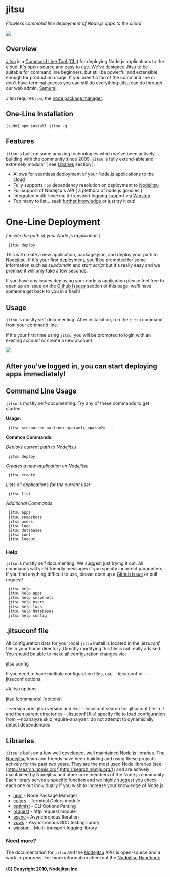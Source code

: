 # jitsu
*Flawless command line deployment of Node.js apps to the cloud*

<img src="https://github.com/nodejitsu/jitsu/raw/master/assets/jitsu.png"/>

## Overview

[Jitsu](http://github.com/nodejitsu/jitsu) is a [Command Line Tool (CLI)](http://en.wikipedia.org/wiki/Command-line_interface) for deploying Node.js applications to the cloud. It's open-source and easy to use. We've designed Jitsu to be suitable for command line beginners, but still be powerful and extensible enough for production usage. If you aren't a fan of the command line or don't have terminal access you can still do everything Jitsu can do through our web admin, [Samurai](http://develop.nodejitsu.com/). 

Jitsu requires `npm`, the [node package manager](http://npmjs.org).


## One-Line Installation

    [sudo] npm install jitsu -g

## Features

`jitsu` is built on some amazing technologies which we've been actively building with the community since 2009. `jitsu` is fully extend-able and extremely modular ( see [Libaries](#Libraries) section ).

 - Allows for seamless deployment of your Node.js applications to the cloud
 - Fully supports `npm` dependency resolution on deployment to [Nodejitsu](http://nodejitsu.com)
 - Full support of Nodejitu's API ( a plethora of node.js goodies )
 - Integrated multi-level multi-transport logging support via [Winston](http://github.com/indexzero/winston/)
 - Too many to list... seek [further knowledge ](http://github.com/nodejitsu/handbook) or just try it out!

# One-Line Deployment

*( inside the path of your Node.js application )*

     jitsu deploy


This will create a new application, package.json, and deploy your path to [Nodejitsu](http://nodejitsu.com). If it's your first deployment, you'll be prompted for some information such as *subdomain* and *start script* but it's really easy and we promise it will only take a few seconds.

If you have any issues deploying your node.js application please feel free to open up an issue on the [Github Issues](https://github.com/nodejitsu/jitsu/issues) section of this page, we'll have someone get back to you in a flash!

## Usage

`jitsu` is mostly self documenting. After installation, run the `jitsu` command from your command line.

If it's your first time using `jitsu`, you will be prompted to login with an existing account or create a new account.

<img src="https://github.com/nodejitsu/jitsu/raw/master/assets/login.png"/>

## After you've logged in, you can start deploying apps immediately!



## Command Line Usage

`jitsu` is mostly self-documenting. Try any of these commands to get started.


   **Usage:**
   
     jitsu <resource> <action> <param1> <param2> ...
   
   **Common Commands:**
   
   *Deploys current path to [Nodejitsu](http://nodejitsu.com)*
   
     jitsu deploy
   
   *Creates a new application on [Nodejitsu](http://nodejitsu.com)*
   
     jitsu create
   
   *Lists all applications for the current user*
   
     jitsu list
   
   *Additional Commands*
   
     jitsu apps
     jitsu snapshots
     jitsu users
     jitsu logs
     jitsu databases
     jitsu conf
     jitsu logout



### Help

`jitsu` is mostly self documenting. We suggest just trying it out. All commands will yield friendly messages if you specify incorrect parameters. If you find anything difficult to use, please open up a [Github issue](https://github.com/nodejitsu/jitsu/issues) or pull request! 

     jitsu help
     jitsu help apps
     jitsu help snapshots
     jitsu help users
     jitsu help logs
     jitsu help databases
     jitsu help config

## .jitsuconf file

All configuration data for your local `jitsu` install is located in the *.jitsuconf* file in your home directory. Directly modifying this file is not really advised. You should be able to make all configuration changes via:

   jitsu config

If you need to have multiple configuration files, use --localconf or --jitsuconf options.

##jitsu options

   jitsu [commands] [options]

   --version             print jitsu version and exit
   --localconf           search for .jitsuconf file in ./ and then parent directories
   --jitsuconf [file]    specify file to load configuration from
   --noanalyze           skip require-analyzer: do not attempt to dynamicially detect dependencies


<a name="Libraries"></a>
## Libraries
`jitsu` is built on a few well developed, well maintained Node.js libraries. The [Nodejitsu](http://nodejitsu.com) team and friends have been building and using these projects actively for the past two years. They are the most used Node libraries (see: [http://search.npmjs.org/](http://search.npmjs.org/)) and are actively maintained by Nodejitsu and other core members of the Node.js community. Each library serves a specific function and we highly suggest you check each one out individually if you wish to increase your knowledge of Node.js

- [npm](http://npmjs.org) - Node Package Manager
- [colors](http://github.com/marak/colors) - Terminal Colors module
- [optimist](http://github.com/substack/optimist) - CLI Options Parsing
- [request](http://github.com/mikeal/request) - http request module
- [async](https://github.com/caolan/async) - Asynchronous Iteration
- [vows](http://vowsjs.org) - Asynchronous BDD testing library
- [winston](http://github.com/indexzero/winston/) - Multi-transport logging library

### Need more?
The documentation for `jitsu` and the [Nodejitsu](http://nodejitsu.com) APIs is open-source and a work in-progress. For more information checkout the [Nodejitsu Handbook](http://github.com/nodejitsu/handbook)

#### (C) Copyright 2010, [Nodejitsu](http://nodejitsu.com) Inc.